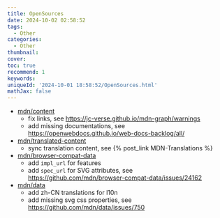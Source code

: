 ```yaml
---
title: OpenSources
date: 2024-10-02 02:58:52
tags:
  - Other
categories:
  - Other
thumbnail:
cover:
toc: true
recommend: 1
keywords:
uniqueId: '2024-10-01 18:58:52/OpenSources.html'
mathJax: false
---
```


* [mdn/content](https://github.com/mdn/content)
  * fix links, see <https://jc-verse.github.io/mdn-graph/warnings>
  * add missing documentations, see <https://openwebdocs.github.io/web-docs-backlog/all/>
* [mdn/translated-content](https://github.com/mdn/translated-content)
  * sync translation content, see {% post_link MDN-Translations %}
* [mdn/browser-compat-data](https://github.com/mdn/browser-compat-data)
  * add `impl_url` for features
  * add `spec_url` for SVG attributes, see <https://github.com/mdn/browser-compat-data/issues/24162>
* [mdn/data](https://github.com/mdn/data)
  * add zh-CN translations for l10n
  * add missing svg css properties, see <https://github.com/mdn/data/issues/750>
